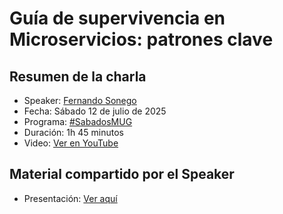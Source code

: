 # Guía de supervivencia en Microservicios: patrones clave

## Resumen de la charla
- Speaker: [Fernando Sonego](https://www.linkedin.com/in/fernandosonego/)
- Fecha: Sábado 12 de julio de 2025
- Programa: [#SabadosMUG](https://www.youtube.com/playlist?list=PLS0KAhmXAQnxxjAbElSYLdpSoUJJbzLBc)
- Duración: 1h 45 minutos
- Video: [Ver en YouTube](https://www.youtube.com/watch?v=qK4bs4s9qVA)

## Material compartido por el Speaker
- Presentación: [Ver aquí](/SabadosMUG-250712/SabadosMUG_250712_FernandoSonego_Microservicios.pdf)